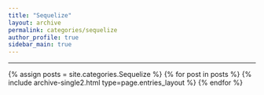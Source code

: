 ```yaml
---
title: "Sequelize"
layout: archive
permalink: categories/sequelize
author_profile: true
sidebar_main: true
---
```


<!-- 공백이 포함되어 있는 카테고리 이름의 경우 site.categories['a b c'] 이런식으로! -->

---

{% assign posts = site.categories.Sequelize %}
{% for post in posts %} {% include archive-single2.html type=page.entries_layout %} {% endfor %}
